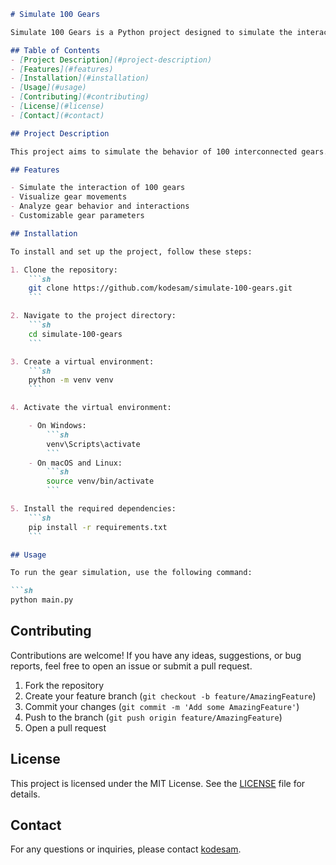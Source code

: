 
```markdown
# Simulate 100 Gears

Simulate 100 Gears is a Python project designed to simulate the interaction of 100 gears in a mechanical system. This project demonstrates the complexity and beauty of gear mechanics through computational simulation.

## Table of Contents
- [Project Description](#project-description)
- [Features](#features)
- [Installation](#installation)
- [Usage](#usage)
- [Contributing](#contributing)
- [License](#license)
- [Contact](#contact)

## Project Description

This project aims to simulate the behavior of 100 interconnected gears. It provides a visual representation of the gear movements and their interactions, which can be used for educational purposes or mechanical design analysis.

## Features

- Simulate the interaction of 100 gears
- Visualize gear movements
- Analyze gear behavior and interactions
- Customizable gear parameters

## Installation

To install and set up the project, follow these steps:

1. Clone the repository:
    ```sh
    git clone https://github.com/kodesam/simulate-100-gears.git
    ```

2. Navigate to the project directory:
    ```sh
    cd simulate-100-gears
    ```

3. Create a virtual environment:
    ```sh
    python -m venv venv
    ```

4. Activate the virtual environment:

    - On Windows:
        ```sh
        venv\Scripts\activate
        ```
    - On macOS and Linux:
        ```sh
        source venv/bin/activate
        ```

5. Install the required dependencies:
    ```sh
    pip install -r requirements.txt
    ```

## Usage

To run the gear simulation, use the following command:

```sh
python main.py
```

## Contributing

Contributions are welcome! If you have any ideas, suggestions, or bug reports, feel free to open an issue or submit a pull request.

1. Fork the repository
2. Create your feature branch (`git checkout -b feature/AmazingFeature`)
3. Commit your changes (`git commit -m 'Add some AmazingFeature'`)
4. Push to the branch (`git push origin feature/AmazingFeature`)
5. Open a pull request

## License

This project is licensed under the MIT License. See the [LICENSE](LICENSE) file for details.

## Contact

For any questions or inquiries, please contact [kodesam](https://github.com/kodesam).

```
